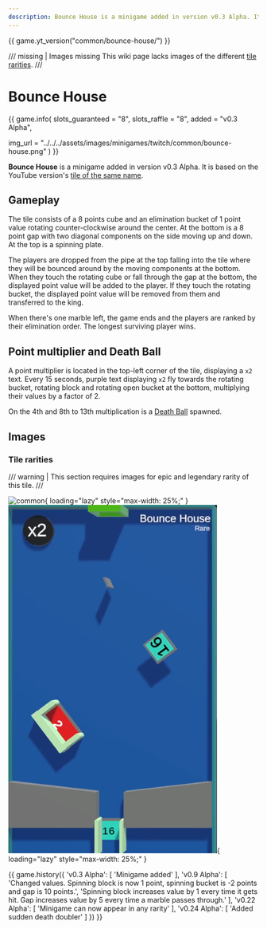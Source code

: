 ```yaml
---
description: Bounce House is a minigame added in version v0.3 Alpha. It's based on the YouTube version of the same name.
---
```


{{ game.yt_version("common/bounce-house/") }}

/// missing | Images missing
This wiki page lacks images of the different [tile rarities](#tile-rarities).
///

# Bounce House

{{ game.info(
  slots_guaranteed = "8",
  slots_raffle     = "8",
  added            = "v0.3 Alpha",
  
  img_url = "../../../assets/images/minigames/twitch/common/bounce-house.png"
) }}

**Bounce House** is a minigame added in version v0.3 Alpha. It is based on the YouTube version's [tile of the same name](../../youtube-minigames/common/bounce-house.md).

## Gameplay

The tile consists of a 8 points cube and an elimination bucket of 1 point value rotating counter-clockwise around the center. At the bottom is a 8 point gap with two diagonal components on the side moving up and down. At the top is a spinning plate.

The players are dropped from the pipe at the top falling into the tile where they will be bounced around by the moving components at the bottom. When they touch the rotating cube or fall through the gap at the bottom, the displayed point value will be added to the player. If they touch the rotating bucket, the displayed point value will be removed from them and transferred to the king.

When there's one marble left, the game ends and the players are ranked by their elimination order. The longest surviving player wins.

## Point multiplier and Death Ball

A point multiplier is located in the top-left corner of the tile, displaying a `x2` text. Every 15 seconds, purple text displaying `x2` fly towards the rotating bucket, rotating block and rotating open bucket at the bottom, multiplying their values by a factor of 2.

On the 4th and 8th to 13th multiplication is a [Death Ball](../../mechanics/death-ball.md) spawned.

## Images

### Tile rarities

/// warning |
This section requires images for epic and legendary rarity of this tile.
///

![common](../../assets/images/minigames/twitch/common/bounce-house.png "Common rarity version"){ loading="lazy" style="max-width: 25%;" }
![rare](../../assets/images/minigames/twitch/rare/bounce-house.png "Rare rarity verion"){ loading="lazy" style="max-width: 25%;" }
<!-- No images yet.
![epic](../../assets/images/minigames/twitch/epic/bounce-house.png){ loading="lazy" style="max-width: 25%;" }
![legendary](../../assets/images/minigames/twitch/legendary/bounce-house.png){ loading="lazy" style="max-width: 25%;" }
-->

{{ game.history({
  'v0.3 Alpha': [
    'Minigame added'
  ],
  'v0.9 Alpha': [
    'Changed values. Spinning block is now 1 point, spinning bucket is -2 points and gap is 10 points.',
    'Spinning block increases value by 1 every time it gets hit. Gap increases value by 5 every time a marble passes through.'
  ],
  'v0.22 Alpha': [
    'Minigame can now appear in any rarity'
  ],
  'v0.24 Alpha': [
    'Added sudden death doubler'
  ]
}) }}